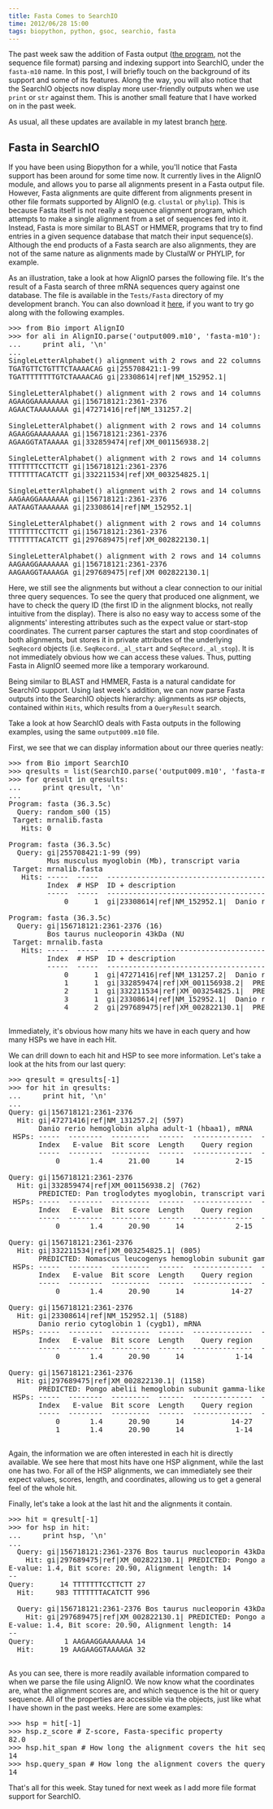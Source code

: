 ```yaml
---
title: Fasta Comes to SearchIO
time: 2012/06/28 15:00
tags: biopython, python, gsoc, searchio, fasta
---
```


The past week saw the addition of Fasta output ([the program](http://fasta.bioch.virginia.edu/), not the sequence file format) parsing and indexing support into SearchIO, under the `fasta-m10` name. In this post, I will briefly touch on the background of its support and some of its features. Along the way, you will also notice that the SearchIO objects now display more user-friendly outputs when we use `print` or `str` against them. This is another small feature that I have worked on in the past week.

As usual, all these updates are available in my latest branch [here](https://github.com/bow/biopython/tree/searchio).

Fasta in SearchIO
-----------------
If you have been using Biopython for a while, you'll notice that Fasta support has been around for some time now. It currently lives in the AlignIO module, and allows you to parse all alignments present in a Fasta output file. However, Fasta alignments are quite different from alignments present in other file formats supported by AlignIO (e.g. `clustal` or `phylip`). This is because Fasta itself is not really a sequence alignment program, which attempts to make a single alignment from a set of sequences fed into it. Instead, Fasta is more similar to BLAST or HMMER, programs that try to find entries in a given sequence database that match their input sequence(s). Although the end products of a Fasta search are also alignments, they are not of the same nature as alignments made by ClustalW or PHYLIP, for example. 

As an illustration, take a look at how AlignIO parses the following file. It's the result of a Fasta search of three mRNA sequences query against one database. The file is available in the `Tests/Fasta` directory of my development branch. You can also download it [here](https://raw.github.com/bow/biopython/searchio/Tests/Fasta/output009.m10), if you want to try go along with the following examples.

<pre lang="python">
>>> from Bio import AlignIO
>>> for ali in AlignIO.parse('output009.m10', 'fasta-m10'):
...     print ali, '\n'
... 
SingleLetterAlphabet() alignment with 2 rows and 22 columns
TGATGTTCTGTTTCTAAAACAG gi|255708421:1-99
TGATTTTTTTTGTCTAAAACAG gi|23308614|ref|NM_152952.1| 

SingleLetterAlphabet() alignment with 2 rows and 14 columns
AGAAGGAAAAAAAA gi|156718121:2361-2376
AGAACTAAAAAAAA gi|47271416|ref|NM_131257.2| 

SingleLetterAlphabet() alignment with 2 rows and 14 columns
AGAAGGAAAAAAAA gi|156718121:2361-2376
AGAAGGTATAAAAA gi|332859474|ref|XM_001156938.2| 

SingleLetterAlphabet() alignment with 2 rows and 14 columns
TTTTTTTCCTTCTT gi|156718121:2361-2376
TTTTTTTACATCTT gi|332211534|ref|XM_003254825.1| 

SingleLetterAlphabet() alignment with 2 rows and 14 columns
AAGAAGGAAAAAAA gi|156718121:2361-2376
AATAAGTAAAAAAA gi|23308614|ref|NM_152952.1| 

SingleLetterAlphabet() alignment with 2 rows and 14 columns
TTTTTTTCCTTCTT gi|156718121:2361-2376
TTTTTTTACATCTT gi|297689475|ref|XM_002822130.1| 

SingleLetterAlphabet() alignment with 2 rows and 14 columns
AAGAAGGAAAAAAA gi|156718121:2361-2376
AAGAAGGTAAAAGA gi|297689475|ref|XM_002822130.1| 
</pre>

Here, we still see the alignments but without a clear connection to our initial three query sequences. To see the query that produced one alignment, we have to check the query ID (the first ID in the alignment blocks, not really intuitive from the display). There is also no easy way to access some of the alignments' interesting attributes such as the expect value or start-stop coordinates. The current parser captures the start and stop coordinates of both alignments, but stores it in private attributes of the underlying `SeqRecord` objects (i.e. `SeqRecord._al_start` and `SeqRecord._al_stop`). It is not immediately obvious how we can access these values.  Thus, putting Fasta in AlignIO seemed more like a temporary workaround.

Being similar to BLAST and HMMER, Fasta is a natural candidate for SearchIO support. Using last week's addition, we can now parse Fasta outputs into the SearchIO objects hierarchy: alignments as `HSP` objects, contained within `Hits`, which results from a `QueryResult` search.

Take a look at how SearchIO deals with Fasta outputs in the following examples, using the same `output009.m10` file.

First, we see that we can display information about our three queries neatly:
<pre lang="python">
>>> from Bio import SearchIO
>>> qresults = list(SearchIO.parse('output009.m10', 'fasta-m10'))
>>> for qresult in qresults:
...     print qresult, '\n'
... 
Program: fasta (36.3.5c)
  Query: random_s00 (15)
 Target: mrnalib.fasta
   Hits: 0 

Program: fasta (36.3.5c)
  Query: gi|255708421:1-99 (99)
         Mus musculus myoglobin (Mb), transcript varia
 Target: mrnalib.fasta
   Hits: -----  -----  ---------------------------------------------------------
         Index  # HSP  ID + description                                         
         -----  -----  ---------------------------------------------------------
             0      1  gi|23308614|ref|NM_152952.1|  Danio rerio cytoglobin 1... 

Program: fasta (36.3.5c)
  Query: gi|156718121:2361-2376 (16)
         Bos taurus nucleoporin 43kDa (NU
 Target: mrnalib.fasta
   Hits: -----  -----  ---------------------------------------------------------
         Index  # HSP  ID + description                                         
         -----  -----  ---------------------------------------------------------
             0      1  gi|47271416|ref|NM_131257.2|  Danio rerio hemoglobin a...
             1      1  gi|332859474|ref|XM_001156938.2|  PREDICTED: Pan trogl...
             2      1  gi|332211534|ref|XM_003254825.1|  PREDICTED: Nomascus ...
             3      1  gi|23308614|ref|NM_152952.1|  Danio rerio cytoglobin 1...
             4      2  gi|297689475|ref|XM_002822130.1|  PREDICTED: Pongo abe... 

</pre>
Immediately, it's obvious how many hits we have in each query and how many HSPs we have in each Hit.

We can drill down to each hit and HSP to see more information. Let's take a look at the hits from our last query:
<pre lang="python">
>>> qresult = qresults[-1]
>>> for hit in qresults:
...     print hit, '\n'
... 
Query: gi|156718121:2361-2376
  Hit: gi|47271416|ref|NM_131257.2| (597)
       Danio rerio hemoglobin alpha adult-1 (hbaa1), mRNA
 HSPs: -----  --------  ---------  ------  --------------  --------------
       Index   E-value  Bit score  Length    Query region      Hit region
       -----  --------  ---------  ------  --------------  --------------
           0       1.4      21.00      14            2-15         572-585 

Query: gi|156718121:2361-2376
  Hit: gi|332859474|ref|XM_001156938.2| (762)
       PREDICTED: Pan troglodytes myoglobin, transcript variant 11 (MB), mRNA
 HSPs: -----  --------  ---------  ------  --------------  --------------
       Index   E-value  Bit score  Length    Query region      Hit region
       -----  --------  ---------  ------  --------------  --------------
           0       1.4      20.90      14            2-15           84-97 

Query: gi|156718121:2361-2376
  Hit: gi|332211534|ref|XM_003254825.1| (805)
       PREDICTED: Nomascus leucogenys hemoglobin subunit gamma-2-like (LOC100...
 HSPs: -----  --------  ---------  ------  --------------  --------------
       Index   E-value  Bit score  Length    Query region      Hit region
       -----  --------  ---------  ------  --------------  --------------
           0       1.4      20.90      14           14-27         633-646 

Query: gi|156718121:2361-2376
  Hit: gi|23308614|ref|NM_152952.1| (5188)
       Danio rerio cytoglobin 1 (cygb1), mRNA
 HSPs: -----  --------  ---------  ------  --------------  --------------
       Index   E-value  Bit score  Length    Query region      Hit region
       -----  --------  ---------  ------  --------------  --------------
           0       1.4      20.90      14            1-14       3547-3560 

Query: gi|156718121:2361-2376
  Hit: gi|297689475|ref|XM_002822130.1| (1158)
       PREDICTED: Pongo abelii hemoglobin subunit gamma-like (LOC100439631), ...
 HSPs: -----  --------  ---------  ------  --------------  --------------
       Index   E-value  Bit score  Length    Query region      Hit region
       -----  --------  ---------  ------  --------------  --------------
           0       1.4      20.90      14           14-27         983-996
           1       1.4      20.90      14            1-14           19-32 

</pre>
Again, the information we are often interested in each hit is directly available. We see here that most hits have one HSP alignment, while the last one has two. For all of the HSP alignments, we can immediately see their expect values, scores, length, and coordinates, allowing us to get a general feel of the whole hit.

Finally, let's take a look at the last hit and the alignments it contain.
<pre lang="python">
>>> hit = qresult[-1]
>>> for hsp in hit:
...     print hsp, '\n'
... 
  Query: gi|156718121:2361-2376 Bos taurus nucleoporin 43kDa (NU
    Hit: gi|297689475|ref|XM_002822130.1| PREDICTED: Pongo abelii hemoglobin ...
E-value: 1.4, Bit score: 20.90, Alignment length: 14
--
Query:      14 TTTTTTTCCTTCTT 27
  Hit:     983 TTTTTTTACATCTT 996 

  Query: gi|156718121:2361-2376 Bos taurus nucleoporin 43kDa (NU
    Hit: gi|297689475|ref|XM_002822130.1| PREDICTED: Pongo abelii hemoglobin ...
E-value: 1.4, Bit score: 20.90, Alignment length: 14
--
Query:       1 AAGAAGGAAAAAAA 14
  Hit:      19 AAGAAGGTAAAAGA 32 

</pre>
As you can see, there is more readily available information compared to when we parse the file using AlignIO. We now know what the coordinates are, what the alignment scores are, and which sequence is the hit or query sequence. All of the properties are accessible via the objects, just like what I have shown in the past weeks. Here are some examples:

<pre lang="python">
>>> hsp = hit[-1]
>>> hsp.z_score # Z-score, Fasta-specific property
82.0
>>> hsp.hit_span # How long the alignment covers the hit sequence
14
>>> hsp.query_span # How long the alignment covers the query sequence
14
</pre>

That's all for this week. Stay tuned for next week as I add more file format support for SearchIO.
